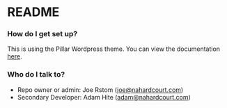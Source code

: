 # README #

### How do I get set up? ###

This is using the Pillar Wordpress theme. You can view the documentation [here](https://tommusrhodus.ticksy.com/articles/100004468/).

### Who do I talk to? ###

* Repo owner or admin: Joe Rstom (joe@nahardcourt.com)
* Secondary Developer: Adam Hite (adam@nahardcourt.com)